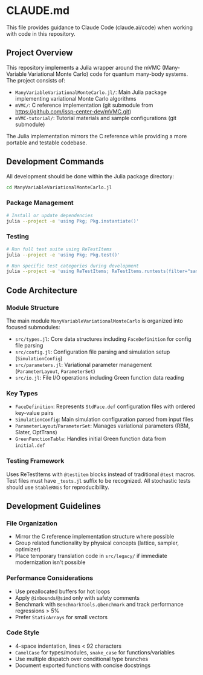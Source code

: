 # CLAUDE.md

This file provides guidance to Claude Code (claude.ai/code) when working with code in this repository.

## Project Overview

This repository implements a Julia wrapper around the mVMC (Many-Variable Variational Monte Carlo) code for quantum many-body systems. The project consists of:

- `ManyVariableVariationalMonteCarlo.jl/`: Main Julia package implementing variational Monte Carlo algorithms
- `mVMC/`: C reference implementation (git submodule from https://github.com/issp-center-dev/mVMC.git)
- `mVMC-tutorial/`: Tutorial materials and sample configurations (git submodule)

The Julia implementation mirrors the C reference while providing a more portable and testable codebase.

## Development Commands

All development should be done within the Julia package directory:

```bash
cd ManyVariableVariationalMonteCarlo.jl
```

### Package Management
```bash
# Install or update dependencies
julia --project -e 'using Pkg; Pkg.instantiate()'
```

### Testing
```bash
# Run full test suite using ReTestItems
julia --project -e 'using Pkg; Pkg.test()'

# Run specific test categories during development
julia --project -e 'using ReTestItems; ReTestItems.runtests(filter="sampler")'
```

## Code Architecture

### Module Structure
The main module `ManyVariableVariationalMonteCarlo` is organized into focused submodules:

- `src/types.jl`: Core data structures including `FaceDefinition` for config file parsing
- `src/config.jl`: Configuration file parsing and simulation setup (`SimulationConfig`)
- `src/parameters.jl`: Variational parameter management (`ParameterLayout`, `ParameterSet`)
- `src/io.jl`: File I/O operations including Green function data reading

### Key Types
- `FaceDefinition`: Represents `StdFace.def` configuration files with ordered key-value pairs
- `SimulationConfig`: Main simulation configuration parsed from input files
- `ParameterLayout`/`ParameterSet`: Manages variational parameters (RBM, Slater, OptTrans)
- `GreenFunctionTable`: Handles initial Green function data from `initial.def`

### Testing Framework
Uses ReTestItems with `@testitem` blocks instead of traditional `@test` macros. Test files must have `_tests.jl` suffix to be recognized. All stochastic tests should use `StableRNGs` for reproducibility.

## Development Guidelines

### File Organization
- Mirror the C reference implementation structure where possible
- Group related functionality by physical concepts (lattice, sampler, optimizer)
- Place temporary translation code in `src/legacy/` if immediate modernization isn't possible

### Performance Considerations
- Use preallocated buffers for hot loops
- Apply `@inbounds`/`@simd` only with safety comments
- Benchmark with `BenchmarkTools.@benchmark` and track performance regressions > 5%
- Prefer `StaticArrays` for small vectors

### Code Style
- 4-space indentation, lines < 92 characters
- `CamelCase` for types/modules, `snake_case` for functions/variables
- Use multiple dispatch over conditional type branches
- Document exported functions with concise docstrings